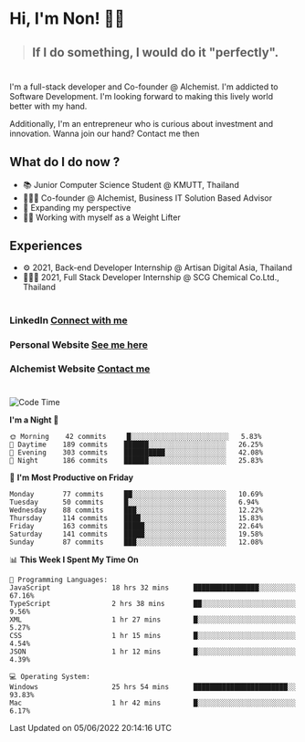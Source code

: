 # Hi, I'm Non! 🖐🏻

> ## If I do something, I would do it "perfectly".

#

I'm a full-stack developer and Co-founder @ Alchemist. I'm addicted to Software Development. I'm looking forward to making this lively world better with my hand.

Additionally, I'm an entrepreneur who is curious about investment and innovation. Wanna join our hand? Contact me then

## What do I do now ?

- 📚 Junior Computer Science Student @ KMUTT, Thailand
- 🧑🏻‍💻 Co-founder @ Alchemist, Business IT Solution Based Advisor
- 🌈 Expanding my perspective
- 🏋🏻 Working with myself as a Weight Lifter

## Experiences

- ⚙️ 2021, Back-end Developer Internship @ Artisan Digital Asia, Thailand
- 🧑🏻‍💻 2021, Full Stack Developer Internship @ SCG Chemical Co.Ltd., Thailand

#

### LinkedIn [Connect with me](https://www.linkedin.com/in/non-nontra/)

### Personal Website [See me here](https://nonnontra.com/)

### Alchemist Website [Contact me](https://alchemist-softwarehouse.co/)

#

<!--START_SECTION:waka-->
![Code Time](http://img.shields.io/badge/Code%20Time-1%2C752%20hrs-blue)

**I'm a Night 🦉** 

```text
🌞 Morning    42 commits     █░░░░░░░░░░░░░░░░░░░░░░░░   5.83% 
🌆 Daytime    189 commits    ██████░░░░░░░░░░░░░░░░░░░   26.25% 
🌃 Evening    303 commits    ██████████░░░░░░░░░░░░░░░   42.08% 
🌙 Night      186 commits    ██████░░░░░░░░░░░░░░░░░░░   25.83%

```
📅 **I'm Most Productive on Friday** 

```text
Monday       77 commits     ██░░░░░░░░░░░░░░░░░░░░░░░   10.69% 
Tuesday      50 commits     █░░░░░░░░░░░░░░░░░░░░░░░░   6.94% 
Wednesday    88 commits     ███░░░░░░░░░░░░░░░░░░░░░░   12.22% 
Thursday     114 commits    ████░░░░░░░░░░░░░░░░░░░░░   15.83% 
Friday       163 commits    █████░░░░░░░░░░░░░░░░░░░░   22.64% 
Saturday     141 commits    █████░░░░░░░░░░░░░░░░░░░░   19.58% 
Sunday       87 commits     ███░░░░░░░░░░░░░░░░░░░░░░   12.08%

```


📊 **This Week I Spent My Time On** 

```text
💬 Programming Languages: 
JavaScript               18 hrs 32 mins      ████████████████░░░░░░░░░   67.16% 
TypeScript               2 hrs 38 mins       ██░░░░░░░░░░░░░░░░░░░░░░░   9.56% 
XML                      1 hr 27 mins        █░░░░░░░░░░░░░░░░░░░░░░░░   5.27% 
CSS                      1 hr 15 mins        █░░░░░░░░░░░░░░░░░░░░░░░░   4.54% 
JSON                     1 hr 12 mins        █░░░░░░░░░░░░░░░░░░░░░░░░   4.39%

💻 Operating System: 
Windows                  25 hrs 54 mins      ███████████████████████░░   93.83% 
Mac                      1 hr 42 mins        █░░░░░░░░░░░░░░░░░░░░░░░░   6.17%

```


 Last Updated on 05/06/2022 20:14:16 UTC
<!--END_SECTION:waka-->
